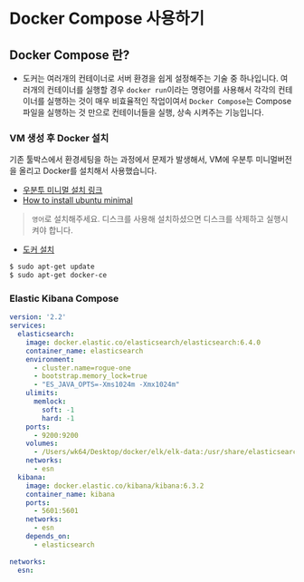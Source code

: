 # Docker Compose 사용하기

## Docker Compose 란?
- 도커는 여러개의 컨테이너로 서버 환경을 쉽게 설정해주는 기술 중 하나입니다. 여러개의 컨테이너를 실행할 경우 `docker run`이라는 명령어를 사용해서 각각의 컨테이너를 실행하는 것이 매우 비효율적인 작업이여서 `Docker Compose`는 Compose 파일을 실행하는 것 만으로 컨테이너들을 실행, 상속 시켜주는 기능입니다.

### VM 생성 후 Docker 설치

기존 툴박스에서 환경세팅을 하는 과정에서 문제가 발생해서, VM에 우분투 미니멀버전을 올리고 Docker를 설치해서 사용했습니다.

- [우분투 미니멀 설치 링크](https://help.ubuntu.com/community/Installation/MinimalCD)
- [How to install ubuntu minimal](https://www.techrepublic.com/article/how-to-install-ubuntu-minimal-server/)
> `영어`로 설치해주세요. 디스크를 사용해 설치하셨으면 디스크를 삭제하고 실행시켜야 합니다.

- [도커 설치](https://docs.docker.com/install/linux/docker-ce/ubuntu/#install-docker-ce-1)
```bash
$ sudo apt-get update
$ sudo apt-get docker-ce
```

### Elastic Kibana Compose

```yml
version: '2.2'
services:
  elasticsearch:
    image: docker.elastic.co/elasticsearch/elasticsearch:6.4.0
    container_name: elasticsearch
    environment:
      - cluster.name=rogue-one      
      - bootstrap.memory_lock=true
      - "ES_JAVA_OPTS=-Xms1024m -Xmx1024m"
    ulimits:
      memlock:
        soft: -1
        hard: -1
    ports:
      - 9200:9200
    volumes:
      - /Users/wk64/Desktop/docker/elk/elk-data:/usr/share/elasticsearch/data
    networks:
      - esn
  kibana:
    image: docker.elastic.co/kibana/kibana:6.3.2
    container_name: kibana
    ports:
      - 5601:5601
    networks:
      - esn
    depends_on:
      - elasticsearch
  
networks:
  esn:
```